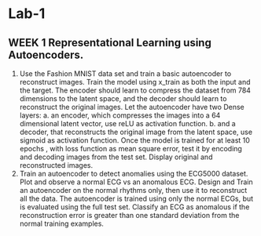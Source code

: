 # Lab-1
## WEEK 1 Representational Learning using Autoencoders.
1. Use the Fashion MNIST data set and train a basic autoencoder to reconstruct images.
Train the model using x_train as both the input and the target. The encoder should
learn to compress the dataset from 784 dimensions to the latent space, and the 
decoder should learn to reconstruct the original images.
Let the autoencoder have two Dense layers: 
a. an encoder, which compresses the images into a 64 dimensional latent 
vector, use reLU as activation function.
b. and a decoder, that reconstructs the original image from the latent space, 
use sigmoid as activation function.
Once the model is trained for at least 10 epochs , with loss function as mean square 
error, test it by encoding and decoding images from the test set. Display original and 
reconstructed images.
2. Train an autoencoder to detect anomalies using the ECG5000 dataset. 
Plot and observe a normal ECG vs an anomalous ECG.
Design and Train an autoencoder on the normal rhythms only, then use it to 
reconstruct all the data.
The autoencoder is trained using only the normal ECGs, but is evaluated using the full 
test set. Classify an ECG as anomalous if the reconstruction error is greater than one 
standard deviation from the normal training examples.
